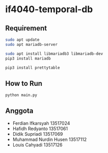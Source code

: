# if4040-temporal-db

## Requirement
```bash
sudo apt update
sudo apt mariadb-server

sudo apt install libmariadb3 libmariadb-dev
pip3 install mariadb

pip3 install prettytable
```


## How to Run
```python 
python main.py
```

## Anggota
* Ferdian Ifkarsyah 13517024
* Hafidh Redyanto 13517061
* Didik Supriadi 13517069
* Muhammad Nurdin Husen 13517112
* Louis Cahyadi	13517126